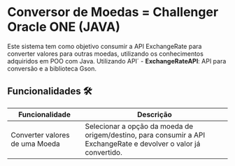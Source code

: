 # Conversor de Moedas = Challenger Oracle ONE (JAVA)

Este sistema tem como objetivo consumir a API ExchangeRate para converter valores para outras moedas, utilizando os conhecimentos adquiridos em POO com Java.
Utilizando API´ - **ExchangeRateAPI**: API para conversão e a biblioteca Gson.

## Funcionalidades 🛠️

| Funcionalidade                         | Descrição                                                                                                         |
|----------------------------------------|-------------------------------------------------------------------------------------------------------------------|
| Converter valores de uma Moeda         | Selecionar a opção da moeda de origem/destino, para consumir a API ExchangeRate e devolver o valor já convertido. |
